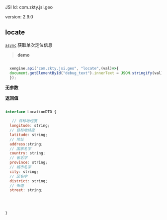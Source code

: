 





JSI Id: com.zkty.jsi.geo

version: 2.9.0



## locate
[`async`](/docs/modules/模块-规范?id=jsi-调用)
 获取单次定位信息


> **demo**
``` js

  xengine.api("com.zkty.jsi.geo", "locate",(val)=>{
  document.getElementById("debug_text").innerText = JSON.stringify(val);
  });

``` 

**无参数**


**返回值**
``` js

interface LocationDTO {

   // 目标地经度
  longitude: string;
  // 目标地纬度
  latitude: string;
  // 地址
  address:string;
  // 国家名字
  country: string;
  // 省名字
  province: string;
  // 城市名字
  city: string;
  // 区名字
  district: string;
  // 街道
  street: string;
  
  
  

}
``` 


    

